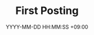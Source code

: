 ---
title: First Posting
date: YYYY-MM-DD HH:MM:SS +09:00
Text: 테스트입니다
categories: [Github, Blog]
tags:
  [
    Github
    .
    .
    .
  ]
---